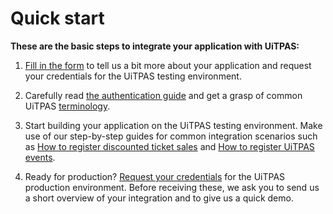 # Quick start

**These are the basic steps to integrate your application with UiTPAS:**

1.  [Fill in the form](https://forms.gle/NcAjVQv1jvEwKzAC9) to tell us a bit more about your application and request your credentials for the UiTPAS testing environment.

2.  Carefully read [the authentication guide](https://publiq.stoplight.io/docs/authentication/docs/methods.md) and get a grasp of common UiTPAS [terminology](./terminology.md).

3.  Start building your application on the UiTPAS testing environment.
    Make use of our step-by-step guides for common integration scenarios
    such as [How to register discounted ticket sales](./registering-ticket-sales.md) and [How to register UiTPAS events](./registering-events.md).

4.  Ready for production? [Request your credentials](https://forms.gle/CDdJfmeuNocYPSRc9) for the UiTPAS production environment. Before receiving these, we ask you to send us a short overview of your integration and to give us a quick demo.
